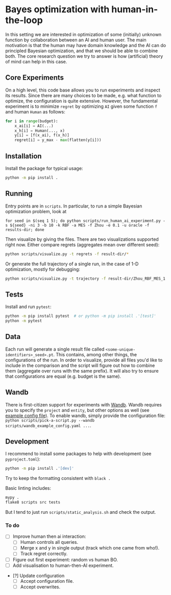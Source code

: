 # Bayes optimization with human-in-the-loop

In this setting we are interested in optimization of some (initially) unknown function by collaboration between an AI and human user.
The main motivation is that the human may have domain knowledge and the AI can do principled Bayesian optimization, and that we should be able to combine both.
The core research question we try to answer is how (artificial) theory of mind can help in this case.

## Core Experiments

On a high level, this code base allows you to run experiments and inspect its results.
Since there are many choices to be made, e.g. what function to optimize, the configuration is quite extensive.
However, the fundamental experiment is to minimize `regret` by optimizing `AI` given some function `f` and human `Human` as follows:

```python
for i in range(budget):
    x_ai[i] = AI(...)
    x_h[i] = Human(..., x)
    y[i] = [f(x_ai), f(x_h)]
    regret[i] = y_max - max(flatten(y[i]))
```

## Installation

Install the package for typical usage:

```sh
python -m pip install .
```

## Running

Entry points are in `scripts`.
In particular, to run a simple Bayesian optimization problem, look at

```shell
for seed in $(seq 1 5); do python scripts/run_human_ai_experiment.py -s ${seed} -ni 3 -b 10 -k RBF -a MES -f Zhou -e 0.1 -u oracle -f results-dir; done
```

Then visualize by giving the files. There are two visualizations supported right now.
Either compare regrets (aggregates mean over different seed):

```sh
python scripts/visualize.py -t regrets -f result-dir/*
```

Or generate the full trajectory of a single run, in the case of 1-D optimization, mostly for debugging:

```sh
python scripts/visualize.py -t trajectory -f result-dir/Zhou_RBF_MES_1.pt
```

## Tests

Install and run `pytest`:

```sh
python -m pip install pytest  # or python -m pip install .'[test]'
python -m pytest
```

## Data

Each run will generate a single result file called `<some-unique-identifiers>_seed>.pt`.
This contains, among other things, the configurations of the run.
In order to visualize, provide all files you'd like to include in the comparison and the script will figure out how to combine them (aggregate over runs with the same prefix).
It will also try to ensure that configurations are equal (e.g. budget is the same).

## Wandb

There is first-citizen support for experiments with [Wandb](https://www.wandb.ai).
Wandb requires you to specify the `project` and `entity`, but other options as well (see [example config file](scripts/wandb_example_config.yaml)).
To enable wandb, simply provide the configuration file: `python scripts/pick-a-script.py --wandb scripts/wandb_example_config.yaml ...`.

## Development

I recommend to install some packages to help with development (see `pyproject.toml`):

```sh
python -m pip install .'[dev]'
```

Try to keep the formatting consistent with `black .`

Basic linting includes:

```sh
mypy .
flake8 scripts src tests
```

But I tend to just run `scripts/static_analysis.sh` and check the output.

### To do

- [ ] Improve human then ai interaction:
    - [ ] Human controls all queries.
    - [ ] Merge x and y in single output (track which one came from who!).
    - [ ] Track regret correctly.
- [ ] Figure out first experiment: random vs human BO.
- [ ] Add visualisation to human-then-AI experiment.
- [?] Update configuration
    - [ ] Accept configuration file.
    - [ ] Accept overwrites.
